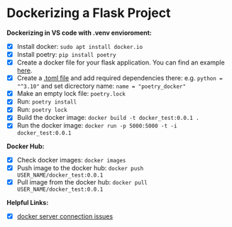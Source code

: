 
# Dockerizing a Flask Project

**Dockerizing in VS code with .venv envioroment:**
- [x] Install docker: `sudo apt install docker.io`
- [x] Install poetry: `pip install poetry`
- [x] Create a docker file for your flask application. You can find an example [here](https://github.com/fatemehsrz/Poetry_Docker/blob/main/Dockerfile).
- [x] Create a [.toml file](https://github.com/fatemehsrz/Poetry_Docker/blob/main/pyproject.toml) and add required dependencies there: e.g. `python = "^3.10"` and set dicrectory name: `name = "poetry_docker"`
- [x] Make an empty lock file: `poetry.lock`
- [x] Run: `poetry install`
- [x] Run: `poetry lock`
- [x] Build the docker image: `docker build -t docker_test:0.0.1 .`
- [x] Run the docker image: `docker run -p 5000:5000 -t -i docker_test:0.0.1`

**Docker Hub:**

- [x] Check docker images: `docker images`
- [x] Push image to the docker hub: `docker push USER_NAME/docker_test:0.0.1`
- [x] Pull image from the docker hub: `docker pull USER_NAME/docker_test:0.0.1`

**Helpful Links:**
- [x] [docker server connection issues](https://stackoverflow.com/questions/30323224/deploying-a-minimal-flask-app-in-docker-server-connection-issues)
